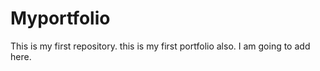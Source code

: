 # Myportfolio
This is my first repository.
this is my first portfolio also.
I am going to add here.
